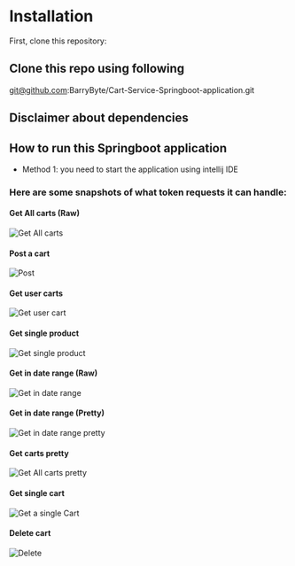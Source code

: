 # Installation

First, clone this repository:

## Clone this repo using following 
  git@github.com:BarryByte/Cart-Service-Springboot-application.git

## Disclaimer about dependencies

## How to run this Springboot application
* Method 1:
 you need to start the application using intellij IDE
 


### Here are some snapshots of what token requests it can handle:
#### Get All carts (Raw)
![Get All carts](https://github.com/BarryByte/Cart-Service-Springboot-application/assets/145528099/50475771-cf00-4947-a096-f1d0b57d22ec)
#### Post a cart
![Post](https://github.com/BarryByte/Cart-Service-Springboot-application/assets/145528099/4237d876-ba76-42a2-803e-6393b05026d6)
#### Get user carts
![Get user cart](https://github.com/BarryByte/Cart-Service-Springboot-application/assets/145528099/feef2110-983b-4975-8d95-38af6831c9be)
#### Get single product
![Get single product](https://github.com/BarryByte/Cart-Service-Springboot-application/assets/145528099/fc8a2ca5-e513-41e8-b268-22a1f115325a)
#### Get in date range (Raw)
![Get in date range](https://github.com/BarryByte/Cart-Service-Springboot-application/assets/145528099/4a68809b-9338-48c9-b3b0-671b8657fa95)
####  Get in date range (Pretty)
![Get in date range pretty](https://github.com/BarryByte/Cart-Service-Springboot-application/assets/145528099/c5be2631-5500-4213-9ff8-1728c7cae455)
#### Get carts pretty
![Get All carts pretty](https://github.com/BarryByte/Cart-Service-Springboot-application/assets/145528099/bcec41b6-8360-40df-b324-9a33474d3de3)
#### Get single cart
![Get a single Cart](https://github.com/BarryByte/Cart-Service-Springboot-application/assets/145528099/e4f195f8-f67f-49a3-a52c-2b431fbf2a40)
#### Delete cart
![Delete](https://github.com/BarryByte/Cart-Service-Springboot-application/assets/145528099/bf73348a-0176-490e-afc3-571fa6fb3c56)
